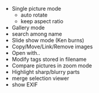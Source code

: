 * Single picture mode
    - auto rotate
    - keep aspect ratio
* Gallery mode
* search among name
* Slide show mode (Ken burns)
* Copy/Move/Link/Remove images
* Open with..
* Modify tags stored in filename
* Compare pictures in zoom mode
* Highlight sharp/blurry parts
* merge selection viewer
* show EXIF

